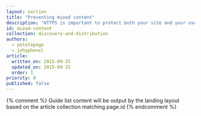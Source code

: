 ```yaml
---
layout: section
title: "Preventing mixed content"
description: "HTTPS is important to protect both your site and your users from attack. Mixed content degrades the security and user experience of your HTTPS site. Learn about mixed content, and why you should care about HTTP resources served over secure connections."
id: mixed-content
collection: discovery-and-distribution
authors:
  - petelepage
  - johyphenel
article:
  written_on: 2015-09-25
  updated_on: 2015-09-25
  order: 1
priority: 0
published: false
---
```


{% comment %}
Guide list content will be output by the landing layout based on the article collection matching page.id
{% endcomment %}
